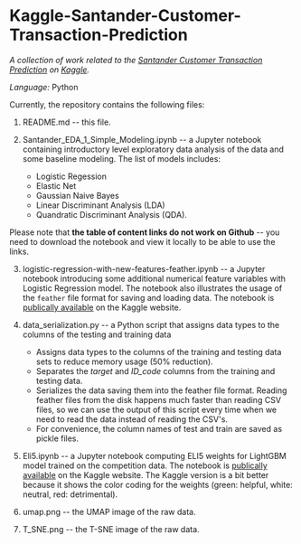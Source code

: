 # Kaggle-Santander-Customer-Transaction-Prediction

*A collection of work related to the [Santander Customer Transaction Prediction](https://www.kaggle.com/c/santander-customer-transaction-prediction) on [Kaggle](https://www.kaggle.com/).*

*Language:* Python

Currently, the repository contains the following files:

1. README.md -- this file.

2. Santander_EDA_1_Simple_Modeling.ipynb -- a Jupyter notebook containing introductory level exploratory data analysis of the data and some baseline modeling. The list of models includes: 
    * Logistic Regession 
    * Elastic Net 
    * Gaussian Naive Bayes
    * Linear Discriminant Analysis (LDA)
    * Quandratic Discriminant Analysis (QDA).
    
Please note that **the table of content links do not work on Github**  -- you need to download the notebook and view it locally to be able to use the links.

3. logistic-regression-with-new-features-feather.ipynb -- a Jupyter notebook introducing some additional numerical feature variables with Logistic Regression model. The notebook also illustrates the usage of the `feather` file format for saving and loading data. The notebook is [publically available](https://www.kaggle.com/graf10a/logistic-regression-with-new-features-feather) on the Kaggle website.

4. data_serialization.py -- a Python script that assigns data types to the columns of the testing and training data
      * Assigns data types to the columns of the training and testing data sets to reduce memory usage (50% reduction).
      * Separates the *target* and *ID_code* columns from the training and testing data.
      * Serializes the data saving them into the feather file format. Reading feather files from the disk happens much faster than reading CSV files, so we can use the output of this script every time when we need to read the data instead of reading the CSV's.
      * For convenience, the column names of test and train are saved as pickle files.
      
5. Eli5.ipynb -- a Jupyter notebook computing ELI5 weights for LightGBM model trained on the competition data. The notebook is [publically available](https://www.kaggle.com/graf10a/santander-eli5-weights-for-lightgbm) on the Kaggle website. The Kaggle version is a bit better because it shows the color coding for the weights (green: helpful, white: neutral, red: detrimental).

6. umap.png -- the UMAP image of the raw data.

7. T_SNE.png -- the T-SNE image of the raw data.

